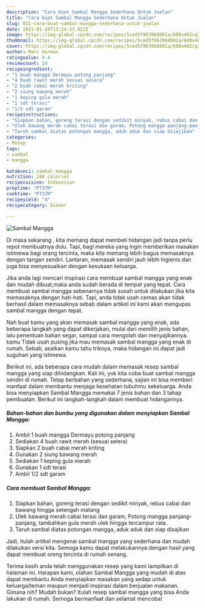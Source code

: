 ```yaml
---
description: "Cara buat Sambal Mangga Sederhana Untuk Jualan"
title: "Cara buat Sambal Mangga Sederhana Untuk Jualan"
slug: 831-cara-buat-sambal-mangga-sederhana-untuk-jualan
date: 2021-01-20T13:24:33.922Z
image: https://img-global.cpcdn.com/recipes/5ced5f963968001a/680x482cq70/sambal-mangga-foto-resep-utama.jpg
thumbnail: https://img-global.cpcdn.com/recipes/5ced5f963968001a/680x482cq70/sambal-mangga-foto-resep-utama.jpg
cover: https://img-global.cpcdn.com/recipes/5ced5f963968001a/680x482cq70/sambal-mangga-foto-resep-utama.jpg
author: Marc Harmon
ratingvalue: 4.4
reviewcount: 14
recipeingredient:
- "1 buah mangga Dermayu potong panjang"
- "4 buah rawit merah sesuai selera"
- "2 buah cabai merah kriting"
- "2 siung bawang merah"
- "1 keping gula merah"
- "1 sdt terasi"
- "1/2 sdt garam"
recipeinstructions:
- "Siapkan bahan, goreng terasi dengan sedikit minyak, rebus cabai dan bawang hingga setengah matang"
- "Ulek bawang merah cabai terasi dan garam, Potong mangga panjang-panjang, tambahkan gula merah ulek hingga tercampur rata."
- "Taruh sambal diatas potongan mangga, aduk aduk dan siap disajikan"
categories:
- Resep
tags:
- sambal
- mangga

katakunci: sambal mangga 
nutrition: 248 calories
recipecuisine: Indonesian
preptime: "PT37M"
cooktime: "PT37M"
recipeyield: "4"
recipecategory: Dinner

---
```



![Sambal Mangga](https://img-global.cpcdn.com/recipes/5ced5f963968001a/680x482cq70/sambal-mangga-foto-resep-utama.jpg)

Di masa  sekarang , kita memang dapat membeli hidangan jadi tanpa perlu repot membuatnya dulu. Tapi, bagi mereka yang ingin memberikan masakan istimewa bagi orang tercinta, maka kita memang lebih bagus memasaknya dengan tangan sendiri. Lantaran, memasak sendiri jauh lebih higienis dan juga bisa menyesuaikan dengan kesukaan keluarga.

Jika anda lagi mencari inspirasi cara membuat sambal mangga yang enak dan mudah dibuat,maka anda sudah berada di tempat yang tepat. Cara membuat sambal mangga  sebenarnya tidak susah untuk dilakukan jika kita memasaknya dengan hati-hati. Tapi, anda tidak usah cemas akan tidak berhasil dalam memasaknya 
sebab dalam artikel ini kami akan mengupas sambal mangga dengan tepat.  



Nah buat kamu yang akan memasak sambal mangga yang enak, ada beberapa langkah yang dapat dikerjakan, mulai dari memilih jenis bahan, lalu penentuan bahan segar, sampai cara mengolah dan menyajikannya. kamu Tidak usah pusing jika mau memasak sambal mangga yang enak di rumah. Sebab, asalkan kamu  tahu triknya, maka hidangan ini dapat jadi suguhan yang istimewa.

Berikut ini, ada beberapa cara mudah dalam memasak resep sambal mangga yang siap dihidangkan. Kali ini, yuk kita coba buat sambal mangga sendiri di rumah. Tetap berbahan yang sederhana, sajian ini bisa memberi manfaat dalam membantu menjaga kesehatan tubuhmu sekeluarga. Anda bisa menyiapkan Sambal Mangga memakai 7 jenis bahan dan 3 tahap pembuatan. Berikut ini langkah-langkah dalam membuat hidangannya.

<!--inarticleads1-->

##### Bahan-bahan dan bumbu yang digunakan dalam menyiapkan Sambal Mangga:

1. Ambil 1 buah mangga Dermayu potong panjang
1. Sediakan 4 buah rawit merah (sesuai selera)
1. Siapkan 2 buah cabai merah kriting
1. Gunakan 2 siung bawang merah
1. Sediakan 1 keping gula merah
1. Gunakan 1 sdt terasi
1. Ambil 1/2 sdt garam




<!--inarticleads2-->

##### Cara membuat Sambal Mangga:

1. Siapkan bahan, goreng terasi dengan sedikit minyak, rebus cabai dan bawang hingga setengah matang
1. Ulek bawang merah cabai terasi dan garam, Potong mangga panjang-panjang, tambahkan gula merah ulek hingga tercampur rata.
1. Taruh sambal diatas potongan mangga, aduk aduk dan siap disajikan




Jadi, itulah artikel mengenai  sambal mangga  yang sederhana dan mudah dilakukan versi kita. Semoga kamu dapat melakukannya dengan hasil yang dapat membuat oreng tercinta di rumah senang. 

Terima kasih anda telah menggunakan resep yang kami tampilkan di halaman ini. Harapan kami, olahan  Sambal Mangga yang mudah di atas dapat membantu Anda menyiapkan masakan yang sedap untuk keluarga/teman maupun menjadi inspirasi dalam berjualan makanan. Gimana nih? Mudah bukan? Itulah resep sambal mangga yang bisa Anda lakukan di rumah. Semoga bermanfaat dan selamat mencoba!

